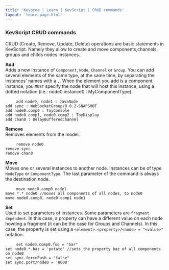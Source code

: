 ```yaml
---
title: 'Kevoree | Learn | KevScript | CRUD commands'
layout: 'learn-page.html'
---
```

### KevScript CRUD commands

CRUD (Create, Remove, Update, Delete) operations are basic statements in KevScript.
Namely they allow to create and move components,channels, groups and childs nodes instances.

**Add**  
Adds a new instance of `Component`, `Node`, `Channel` or `Group`.
You can add several elements of the same type, at the same time, by separating the instances' names with a `,`.
When the element you add is a component instance, you `MUST` specify the node that will host this instance, using a dotted notation (i.e.: node0.instance0 : MyComponentType).
<pre>
    <code class="hljs nohighlight">add node0, node1 : JavaNode
add sync : WebSocketGroup/0.0.2-SNAPSHOT
add node0.comp0 : ToyConsole
add node0.comp1, node0.comp2 : ToyDisplay
add chan0 : DelayBufferedChannel</code>
</pre>

**Remove**  
Removes elements from the model.
<pre>
    <code class="hljs nohighlight">remove node0
remove sync
remove chan0</code>
</pre>

**Move**  
Moves one or several instances to another node. Instances can be of type `NodeType` or `ComponentType`. The last parameter of the command is always the destination node.
<pre>
    <code class="hljs nohighlight">move node0.comp0 node1
move *.* node0 //moves all components of all nodes, to node0
move node0.comp0, node0.comp1 node1</code>
</pre>

**Set**  
Used to set parameters of instances.
Some parameters are `fragment dependent`. In this case, a property can have a different value on each node howting a fragment (it can be the case for Groups and Channels). In this case, the property is set using a `<element>.<property>/<node> = "<value>"` notation.
<pre>
    <code class="hljs nohighlight">set node0.comp0.foo = "bar"
set node0.*.baz = 'potato' //sets the property baz of all components on node0
set sync.forcePush = "false"
set sync.port/node0 = '8000'</code>
</pre>
